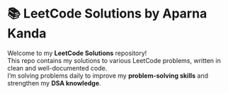 # 📚 LeetCode Solutions by Aparna Kanda

Welcome to my **LeetCode Solutions** repository!  
This repo contains my solutions to various LeetCode problems, written in clean and well-documented code.  
I’m solving problems daily to improve my **problem-solving skills** and strengthen my **DSA knowledge**.
